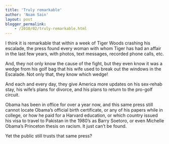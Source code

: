```yaml
---
title: 'Truly remarkable'
author: 'Noam Sain'
layout: post
blogger_permalink:
    - /2010/02/truly-remarkable.html
---
```


I think it is remarkable that within a week of Tiger Woods crashing his escalade, the press found every woman with whom Tiger has had an affair in the last few years, with photos, text messages, recorded phone calls, etc.  
  
And, they not only know the cause of the fight, but they even know it was a wedge from his golf bag that his wife used to break out the windows in the Escalade. Not only that, they know which wedge!

And each and every day, they give America more updates on his sex-rehab stay, his wife’s plans for divorce, and his plans to return to the pro-golf circuit.

Obama has been in office for over a year now, and this same press still cannot locate Obama’s official birth certificate, or any of his papers while in college, or how he paid for a Harvard education, or which country issued his visa to travel to Pakistan in the 1980’s as Barry Soetoro, or even Michelle Obama’s Princeton thesis on racism. It just can’t be found.

Yet the public still trusts that same press?